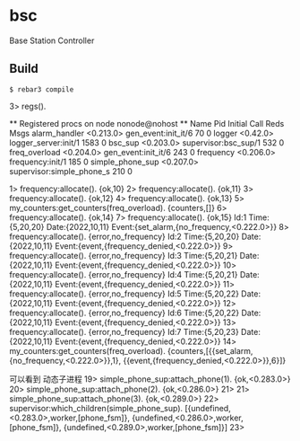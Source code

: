 bsc
=====

Base Station Controller

Build
-----

    $ rebar3 compile

3> regs().

** Registered procs on node nonode@nohost **
Name                  Pid          Initial Call                      Reds Msgs
alarm_handler         <0.213.0>    gen_event:init_it/6                 70    0
logger                <0.42.0>     logger_server:init/1              1583    0
bsc_sup               <0.203.0>    supervisor:bsc_sup/1               532    0
freq_overload         <0.204.0>    gen_event:init_it/6                243    0
frequency             <0.206.0>    frequency:init/1                   185    0
simple_phone_sup      <0.207.0>    supervisor:simple_phone_s          210    0



1> frequency:allocate().
{ok,10}
2> frequency:allocate().
{ok,11}
3> frequency:allocate().
{ok,12}
4> frequency:allocate().
{ok,13}
5> my_counters:get_counters(freq_overload).
{counters,[]}
6> frequency:allocate().
{ok,14}
7> frequency:allocate().
{ok,15}
Id:1 Time:{5,20,20} Date:{2022,10,11}
Event:{set_alarm,{no_frequency,<0.222.0>}}
8> frequency:allocate().
{error,no_frequency}
Id:2 Time:{5,20,20} Date:{2022,10,11}
Event:{event,{frequency_denied,<0.222.0>}}
9> frequency:allocate().
{error,no_frequency}
Id:3 Time:{5,20,21} Date:{2022,10,11}
Event:{event,{frequency_denied,<0.222.0>}}
10> frequency:allocate().
{error,no_frequency}
Id:4 Time:{5,20,21} Date:{2022,10,11}
Event:{event,{frequency_denied,<0.222.0>}}
11> frequency:allocate().
{error,no_frequency}
Id:5 Time:{5,20,22} Date:{2022,10,11}
Event:{event,{frequency_denied,<0.222.0>}}
12> frequency:allocate().
{error,no_frequency}
Id:6 Time:{5,20,22} Date:{2022,10,11}
Event:{event,{frequency_denied,<0.222.0>}}
13> frequency:allocate().
{error,no_frequency}
Id:7 Time:{5,20,23} Date:{2022,10,11}
Event:{event,{frequency_denied,<0.222.0>}}
14> my_counters:get_counters(freq_overload).
{counters,[{{set_alarm,{no_frequency,<0.222.0>}},1},
           {{event,{frequency_denied,<0.222.0>}},6}]}



可以看到 动态子进程 
19> simple_phone_sup:attach_phone(1).
{ok,<0.283.0>}
20> simple_phone_sup:attach_phone(2).
{ok,<0.286.0>}
21>
21> simple_phone_sup:attach_phone(3).
{ok,<0.289.0>}
22> supervisor:which_children(simple_phone_sup).
[{undefined,<0.283.0>,worker,[phone_fsm]},
 {undefined,<0.286.0>,worker,[phone_fsm]},
  {undefined,<0.289.0>,worker,[phone_fsm]}]
  23>


